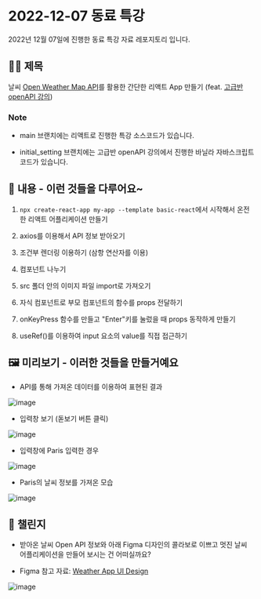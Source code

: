 # 2022-12-07 동료 특강

2022년 12월 07일에 진행한 동료 특강 자료 레포지토리 입니다.

## 👨‍💻 제목

날씨 [Open Weather Map API](https://openweathermap.org/)를 활용한 간단한 리액트 App 만들기 (feat. [고급반 openAPI 강의](https://github.com/weniv/FrontendSchool_3/tree/main/JavaScript/openWeather))

### Note

- main 브랜치에는 리액트로 진행한 특강 소스코드가 있습니다.

- initial_setting 브랜치에는 고급반 openAPI 강의에서 진행한 바닐라 자바스크립트 코드가 있습니다.

## 📖 내용 - 이런 것들을 다루어요~ 

1. `npx create-react-app my-app --template basic-react`에서 시작해서 온전한 리액트 어플리케이션 만들기

2. axios를 이용해서 API 정보 받아오기

3. 조건부 렌더링 이용하기 (삼항 연산자를 이용)

4. 컴포넌트 나누기

5. src 폴더 안의 이미지 파일 import로 가져오기

6. 자식 컴포넌트로 부모 컴포넌트의 함수를 props 전달하기

7. onKeyPress 함수를 만들고 "Enter"키를 눌렀을 때 props 동작하게 만들기 

8. useRef()를 이용하여 input 요소의 value를 직접 접근하기

## 🖼️ 미리보기 - 이러한 것들을 만들거예요

- API를 통해 가져온 데이터를 이용하여 표현된 결과

![image](https://user-images.githubusercontent.com/90930391/206215504-af8e76fb-7baa-4baf-88b5-7646f80f7faf.png)

- 입력창 보기 (돋보기 버튼 클릭)

![image](https://user-images.githubusercontent.com/90930391/206220807-356f83d7-a069-485f-a0ca-fd315f046cab.png)

- 입력창에 Paris 입력한 경우

![image](https://user-images.githubusercontent.com/90930391/206220954-bfcb45cc-0fe7-4bb4-b3e0-40449e0f93ec.png)

- Paris의 날씨 정보를 가져온 모습

![image](https://user-images.githubusercontent.com/90930391/206221002-ba83ae9e-eea9-492e-9e50-5e32b33d5fc7.png)

## 💪 챌린지

- 받아온 날씨 Open API 정보와 아래 Figma 디자인의 콜라보로 이쁘고 멋진 날씨 어플리케이션을 만들어 보시는 건 어떠실까요?

- Figma 참고 자료: [Weather App UI Design](https://www.figma.com/file/wnXhhFVsuGp6bzFRzY49HA/Weather-App-UI-Design-(Community)?node-id=2%3A2214&t=oYFNGpohI7qtcGx3-0)

![image](https://user-images.githubusercontent.com/90930391/206224303-b02a080d-1f4d-4093-a921-841ba68e9b46.png)

